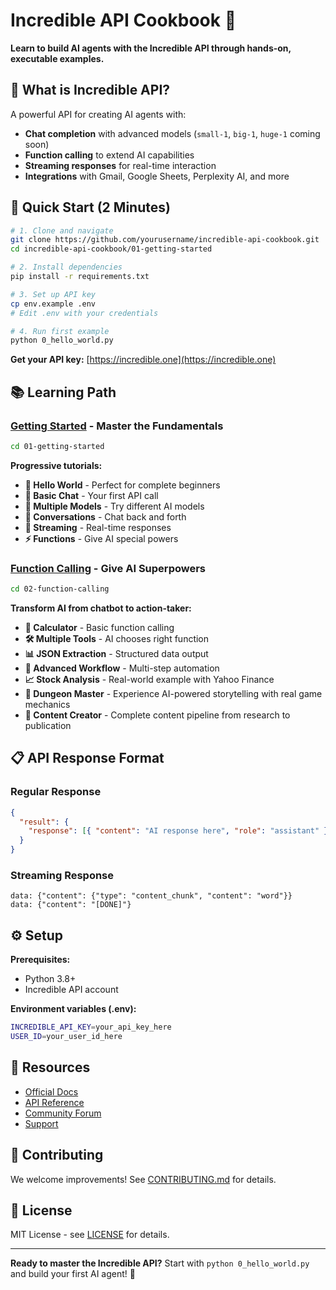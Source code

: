 # Incredible API Cookbook 🧪

**Learn to build AI agents with the Incredible API through hands-on, executable examples.**

## 🎯 What is Incredible API?

A powerful API for creating AI agents with:

- **Chat completion** with advanced models (`small-1`, `big-1`, `huge-1` coming soon)
- **Function calling** to extend AI capabilities
- **Streaming responses** for real-time interaction
- **Integrations** with Gmail, Google Sheets, Perplexity AI, and more

## 🚀 Quick Start (2 Minutes)

```bash
# 1. Clone and navigate
git clone https://github.com/yourusername/incredible-api-cookbook.git
cd incredible-api-cookbook/01-getting-started

# 2. Install dependencies
pip install -r requirements.txt

# 3. Set up API key
cp env.example .env
# Edit .env with your credentials

# 4. Run first example
python 0_hello_world.py
```

**Get your API key:** [https://incredible.one](https://incredible.one)

## 📚 Learning Path

### **[Getting Started](./01-getting-started/)** - Master the Fundamentals

```bash
cd 01-getting-started
```

**Progressive tutorials:**

- **🌟 Hello World** - Perfect for complete beginners
- **🔰 Basic Chat** - Your first API call
- **🤖 Multiple Models** - Try different AI models
- **💬 Conversations** - Chat back and forth
- **🌊 Streaming** - Real-time responses
- **⚡ Functions** - Give AI special powers

### **[Function Calling](./02-function-calling/)** - Give AI Superpowers

```bash
cd 02-function-calling
```

**Transform AI from chatbot to action-taker:**

- **🧮 Calculator** - Basic function calling
- **🛠️ Multiple Tools** - AI chooses right function
- **📊 JSON Extraction** - Structured data output
- **🚀 Advanced Workflow** - Multi-step automation
- **📈 Stock Analysis** - Real-world example with Yahoo Finance
- **🐉 Dungeon Master** - Experience AI-powered storytelling with real game mechanics
- **🎨 Content Creator** - Complete content pipeline from research to publication

## 📋 API Response Format

### Regular Response

```json
{
  "result": {
    "response": [{ "content": "AI response here", "role": "assistant" }]
  }
}
```

### Streaming Response

```
data: {"content": {"type": "content_chunk", "content": "word"}}
data: {"content": "[DONE]"}
```

## ⚙️ Setup

**Prerequisites:**

- Python 3.8+
- Incredible API account

**Environment variables (.env):**

```bash
INCREDIBLE_API_KEY=your_api_key_here
USER_ID=your_user_id_here
```

## 📖 Resources

- [Official Docs](https://docs.incredible.one)
- [API Reference](https://docs.incredible.one/api-reference/chat)
- [Community Forum](https://community.incredible.one)
- [Support](mailto:support@incredible.one)

## 🤝 Contributing

We welcome improvements! See [CONTRIBUTING.md](./CONTRIBUTING.md) for details.

## 📄 License

MIT License - see [LICENSE](./LICENSE) for details.

---

**Ready to master the Incredible API?** Start with `python 0_hello_world.py` and build your first AI agent! 🚀
